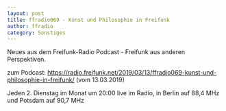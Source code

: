 ```yaml
---
layout: post
title: ffradio069 - Kunst und Philosophie in Freifunk
author: ffradio
category: Sonstiges
---
```


Neues aus dem Freifunk-Radio Podcast - Freifunk aus anderen Perspektiven.

zum Podcast: <a href="https://radio.freifunk.net/2019/03/13/ffradio069-kunst-und-philosophie-in-freifunk/" target="_blank">https://radio.freifunk.net/2019/03/13/ffradio069-kunst-und-philosophie-in-freifunk/</a>
(vom 13.03.2019)

Jeden 2. Dienstag im Monat um 20:00 live im Radio, in Berlin auf 88,4 MHz und Potsdam auf 90,7 MHz
